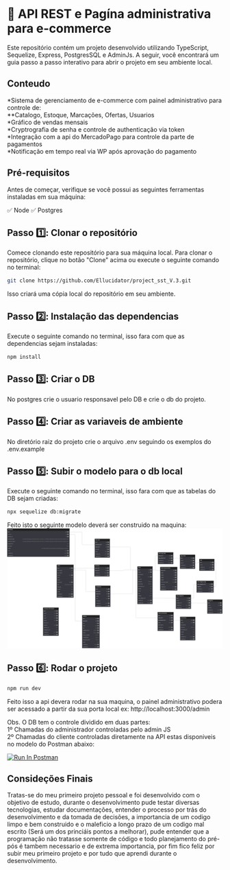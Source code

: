 # 🚀 API REST e Pagína administrativa para e-commerce

Este repositório contém um projeto desenvolvido utilizando TypeScript, Sequelize, Express, PostgresSQL e AdminJs. A seguir, você encontrará um guia passo a passo interativo para abrir o projeto em seu ambiente local.

## Conteudo

*Sistema de gerenciamento de e-commerce com painel administrativo para controle de:</br>
**Catalogo, Estoque, Marcações, Ofertas, Usuarios</br>
*Gráfico de vendas mensais</br>
*Cryptrografia de senha e controle de authenticação via token</br>
*Integração com a api do MercadoPago para controle da parte de pagamentos</br>
*Notificação em tempo real via WP após aprovação do pagamento</br>

## Pré-requisitos

Antes de começar, verifique se você possui as seguintes ferramentas instaladas em sua máquina:

✅ Node
✅ Postgres

## Passo 1️⃣: Clonar o repositório

Comece clonando este repositório para sua máquina local. Para clonar o repositório, clique no botão "Clone" acima ou execute o seguinte comando no terminal:

```bash
git clone https://github.com/Ellucidator/project_sst_V.3.git
```

Isso criará uma cópia local do repositório em seu ambiente.

## Passo 2️⃣: Instalação das dependencias

Execute o seguinte comando no terminal, isso fara com que as dependencias sejam instaladas:

```bash
npm install
```

## Passo 3️⃣: Criar o DB

No postgres crie o usuario responsavel pelo DB e crie o db do projeto. 

## Passo 4️⃣: Criar as variaveis de ambiente

No diretório raiz do projeto crie o arquivo .env seguindo os exemplos do .env.example

## Passo 5️⃣: Subir o modelo para o db local

Execute o seguinte comando no terminal, isso fara com que as tabelas do DB sejam criadas:

```bash
npx sequelize db:migrate
```
Feito isto o seguinte modelo deverá ser construido na maquina:
<img src="project_sst.svg" alt="Exemplo imagem">


## Passo 6️⃣: Rodar o projeto

```bash
npm run dev 
```
Feito isso a api devera rodar na sua maquina, o painel administrativo podera ser acessado a partir da sua porta local
ex: http://localhost:3000/admin

Obs. O DB tem o controle dividido em duas partes: </br>
    1º Chamadas do administrador controladas pelo admin JS</br>
    2º Chamadas do cliente controladas diretamente na API estas disponiveis no modelo do Postman abaixo:</br>

[<img src="https://run.pstmn.io/button.svg" alt="Run In Postman" style="width: 128px; height: 32px;">](https://app.getpostman.com/run-collection/31790006-7da760ed-df41-4216-a5aa-5de8840a11da?action=collection%2Ffork&source=rip_markdown&collection-url=entityId%3D31790006-7da760ed-df41-4216-a5aa-5de8840a11da%26entityType%3Dcollection%26workspaceId%3Db920721b-7b06-4d46-8331-49ec4cdb4e0a)


## Consideções Finais

Tratas-se do meu primeiro projeto pessoal e foi desenvolvido com o objetivo de estudo, durante o desenvolvimento 
pude testar diversas tecnologias, estudar documentações, entender o processo por trás do desenvolvimento e da tomada de decisões,
a importancia de um codigo limpo e bem construido e o maleficio a longo prazo de um codigo mal escrito (Será um dos princiáis pontos a melhorar),
pude entender que a programação não tratasse somente de código e todo planejamento do pré-pós é tambem necessario e de extrema importancia,
por fim fico feliz por subir meu primeiro projeto e por tudo que aprendi durante o desenvolvimento.
